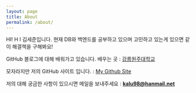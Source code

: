```yaml
---
layout: page
title: About
permalink: /about/
---
```


HI! H I 김세준입니다. 현재 DB와 백엔드를 공부하고 있으며 고민하고 있는게 있으면 같이 해결책을 구해봐요!

GitHub 블로그에 대해 배워가고 있습니다. 배우는 곳 : [강릉원주대학교](https://www.gwnu.ac.kr/)

모자라지만 저의 GitHub 사이트 입니다. : [My Github Site](https://github.com/BlackHamer07/)

저의 대해 궁금한 사항이 있으시면 메일을 보내주세요 : **kalu98@hanmail.net**
